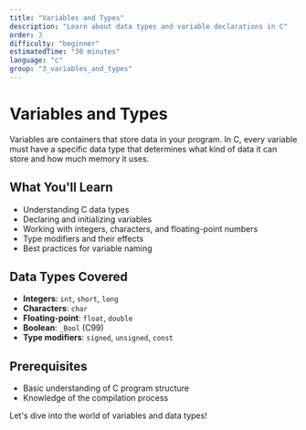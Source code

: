 ```yaml
---
title: "Variables and Types"
description: "Learn about data types and variable declarations in C"
order: 3
difficulty: "beginner"
estimatedTime: "30 minutes"
language: "c"
group: "3_variables_and_types"
---
```


# Variables and Types

Variables are containers that store data in your program. In C, every variable must have a specific data type that determines what kind of data it can store and how much memory it uses.

## What You'll Learn

- Understanding C data types
- Declaring and initializing variables
- Working with integers, characters, and floating-point numbers
- Type modifiers and their effects
- Best practices for variable naming

## Data Types Covered

- **Integers**: `int`, `short`, `long`
- **Characters**: `char`
- **Floating-point**: `float`, `double`
- **Boolean**: `_Bool` (C99)
- **Type modifiers**: `signed`, `unsigned`, `const`

## Prerequisites

- Basic understanding of C program structure
- Knowledge of the compilation process

Let's dive into the world of variables and data types!
